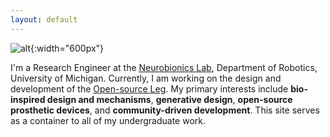 ```yaml
---
layout: default
---
```

![alt](assets/img/GE.gif){:width="600px"}

I'm a Research Engineer at the [Neurobionics Lab](https://neurobionics.robotics.umich.edu), Department of Robotics, University of Michigan. Currently, I am working on the design and development of the [Open-source Leg](https://opensourceleg.com). My primary interests include **bio-inspired design and mechanisms**, **generative design**, **open-source prosthetic devices**, and **community-driven development**. This site serves as a container to all of my undergraduate work.
